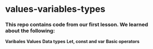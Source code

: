 # values-variables-types

### This repo contains code from our first lesson. We learned about the following:
**Varibales**
**Values**
**Data types**
**Let, const and var**
**Basic operators**
